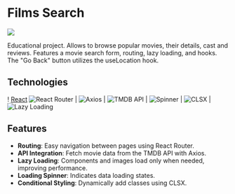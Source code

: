 # Films Search

<img src="https://movies-search-taupe-five.vercel.app/movie-screenshot.png">

Educational project. Allows to browse popular movies, their details, cast and reviews. Features a movie search form, routing, lazy loading, and hooks. The "Go Back" button utilizes the useLocation hook.

## Technologies

! [React](https://img.shields.io/badge/-React-61DAFB?logo=react&logoColor=white&style=for-the-badge)
![React Router](https://img.shields.io/badge/-React%20Router-CA4245?logo=react-router&logoColor=white&style=for-the-badge)
| ![Axios](https://img.shields.io/badge/-Axios-5A29E4?logo=axios&logoColor=white&style=for-the-badge)
| ![TMDB API](https://img.shields.io/badge/-TMDB%20API-0E4A8B?logo=tmdb&logoColor=white&style=for-the-badge)
| ![Spinner](https://img.shields.io/badge/-Spinner-00D1B2?logo=loading&logoColor=white&style=for-the-badge)
| ![CLSX](https://img.shields.io/badge/-CLSX-0052CC?logo=css3&logoColor=white&style=for-the-badge)
| ![Lazy Loading](https://img.shields.io/badge/-Lazy%20loading-FF6C37?logo=react&logoColor=white&style=for-the-badge)

## Features

- **Routing**: Easy navigation between pages using React Router.
- **API Integration**: Fetch movie data from the TMDB API with Axios.
- **Lazy Loading**: Components and images load only when needed, improving performance.
- **Loading Spinner**: Indicates data loading states.
- **Conditional Styling**: Dynamically add classes using CLSX.
